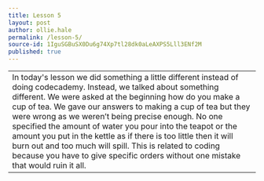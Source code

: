 ```yaml
---
title: Lesson 5
layout: post
author: ollie.hale
permalink: /lesson-5/
source-id: 1IguSGBuSX0Du6g74Xp7tl28dk0aLeAXPS5Lll3ENf2M
published: true
---
```

<table>
  <tr>
    <td>In today's lesson we did something a little different instead of doing codecademy. Instead, we talked about something different. We were asked at the beginning how do you make a cup of tea. We gave our answers to making a cup of tea but they were wrong as we weren’t being precise enough. No one specified the amount of water you pour into the teapot or the amount you put in the kettle as if there is too little then it will burn out and too much will spill. This is related to coding because you have to give specific orders without one mistake that would ruin it all.
</td>
  </tr>
</table>


